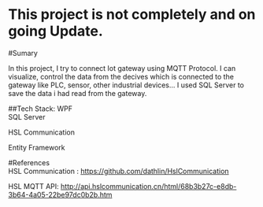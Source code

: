 # This project is not completely and  on going Update. 
#Sumary 

In this project, I try to connect Iot gateway using MQTT Protocol. 
I can visualize, control the data from the decives which is connected to the gateway like PLC, sensor, other industrial devices...
I used SQL Server to save the data i had read from the gateway.

##Tech Stack: 
   WPF  
  SQL Server 
  
  HSL Communication  
  
  Entity Framework 
   
 #References  
 HSL Communication : https://github.com/dathlin/HslCommunication  
 
 HSL MQTT API: http://api.hslcommunication.cn/html/68b3b27c-e8db-3b64-4a05-22be97dc0b2b.htm
 
